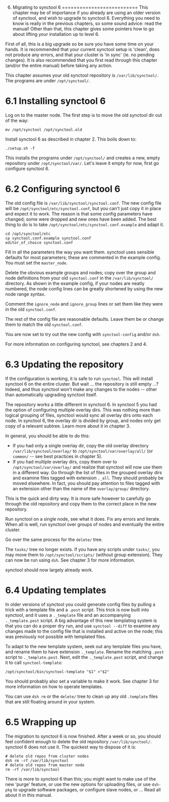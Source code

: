 6. Migrating to synctool 6
==========================
This chapter may be of importance if you already are using an older version
of synctool, and wish to upgrade to synctool 6. Everything you need to know
is really in the previous chapters, so some sound advice: read the manual!
Other than that, this chapter gives some pointers how to go about lifting
your installation up to level 6.

First of all, this is a big upgrade so be sure you have some time on your
hands. It is recommended that your current synctool setup is 'clean', does
not produce any errors, and that your cluster is 'in sync' (ie. no pending
changes). It is also recommended that you first read through this chapter
(and/or the entire manual) before taking any action.

This chapter assumes your old synctool repository is `/var/lib/synctool/`.
The programs are under `/opt/synctool/`.


6.1 Installing synctool 6
=========================
Log on to the master node. The first step is to move the old synctool dir
out of the way:

    mv /opt/synctool /opt/synctool.old

Install synctool 6 as described in chapter 2. This boils down to:

    ./setup.sh -f

This installs the programs under `/opt/synctool/` and creates a new, empty
repository under `/opt/synctool/var/`. Let's leave it empty for now, first
go configure synctool 6.


6.2 Configuring synctool 6
==========================
The old config file is `/var/lib/synctool/synctool.conf`. The new config
file will be `/opt/synctool/etc/synctool.conf`, but you can't just copy it
in place and expect it to work. The reason is that some config parameters
have changed; some were dropped and new ones have been added.
The best thing to do is to take `/opt/synctool/etc/synctool.conf.example`
and adapt it.

    cd /opt/synctool/etc
    cp synctool.conf.example synctool.conf
    editor_of_choice synctool.conf

Fill in all the parameters the way you want them. synctool uses sensible
defaults for most parameters; these are commented in the example config.
You must set the `master_node`.

Delete the obvious example groups and nodes; copy over the group and node
definitions from your old `synctool.conf` in the `/var/lib/synctool/`
directory.
As shown in the example config, if your nodes are neatly numbered, the node
config lines can be greatly shortened by using the new node range syntax.

Comment the `ignore_node` and `ignore_group` lines or set them like they
were in the old `synctool.conf`.

The rest of the config file are reasonable defaults. Leave them be or change
them to match the old `synctool.conf`.

You are now set to try out the new config with `synctool-config` and/or `dsh`.

For more information on configuring synctool, see chapters 2 and 4.


6.3 Updating the repository
===========================
If the configuration is working, it is safe to run `synctool`. This will
install synctool 6 on the entire cluster. But wait ... the repository is
still empty ...? Indeed, and thus synctool won't make any changes to the
nodes -- other than automatically upgrading synctool itself.

The repository works a little different in synctool 6. In synctool 5 you
had the option of configuring multiple overlay dirs. This was nothing more
than logical grouping of files, synctool would sync all overlay dirs onto
each node. In synctool 6, the overlay dir is divided by group, and nodes
only get copy of a relevant subtree. Learn more about it in chapter 3.

In general, you should be able to do this:
* If you had only a single overlay dir, copy the old overlay directory
  `/var/lib/synctool/overlay/` to `/opt/synctool/var/overlay/all/`
  (or `common/` -- see best practices in chapter 5).
* If you had multiple overlay dirs, copy them over to
  `/opt/synctool/var/overlay/` and realize that synctool will now use them
  in a different way. Go through the list of files in the grouped overlay
  dirs and examine files tagged with extension `._all`. They should probably
  be moved elsewhere. In fact, you should pay attention to files tagged with
  an extension other than the name of the `overlay/group/` directory.

This is the quick and dirty way. It is more safe however to carefully go
through the old repository and copy them to the correct place in the new
repository.

Run synctool on a single node, see what it does. Fix any errors and iterate.
When all is well, run synctool over groups of nodes and eventually the entire
cluster.

Go over the same process for the `delete/` tree.

The `tasks/` tree no longer exists. If you have any scripts under `tasks/`,
you may move them to `/opt/synctool/scripts/` (without group extension).
They can now be run using `dsh`. See chapter 3 for more information.

synctool should now largely already work.


6.4 Updating templates
======================
In older versions of synctool you could generate config files by pulling
a trick with a template file and a `.post` script. This trick is now
built into synctool, and it uses a `._template` file and an accompanying
`._template.post` script. A big advantage of this new templating system is
that you can do a proper dry run, and use `synctool --diff` to examine any
changes made to the config file that is installed and active on the node;
this was previously not possible with templated files.

To adapt to the new template system, seek out any template files you have,
and rename them to have extension `._template`. Rename the matching `.post`
script to `._template.post`. Next, edit the `._template.post` script, and
change it to call `synctool-template`:

    /opt/synctool/bin/synctool-template "$1" >"$2"

You should probably also set a variable to make it work.
See chapter 3 for more information on how to operate templates.

You can use `dsh rm` or the `delete/` tree to clean up any old `.template`
files that are still floating around in your system.


6.5 Wrapping up
===============
The migration to synctool 6 is now finished. After a week or so, you should
feel confident enough to delete the old repository `/var/lib/synctool/`.
synctool 6 does not use it. The quickest way to dispose of it is:

    # delete old repos from cluster nodes
    dsh rm -rf /var/lib/synctool
    # delete old repos from master node
    rm -rf /var/lib/synctool

There is more to synctool 6 than this; you might want to make use of the
new 'purge' feature, or use the new options for uploading files, or use
`dsh-pkg` to upgrade software packages, or configure slave nodes, or ...
Read all about it in this manual.
